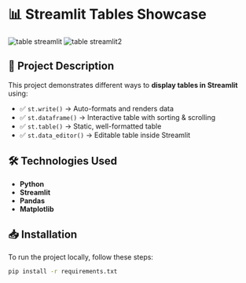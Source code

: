
# 📊 Streamlit Tables Showcase
![table streamlit](https://github.com/user-attachments/assets/49d8b864-8011-46c5-a933-2c73b28e5471)
![table streamlit2](https://github.com/user-attachments/assets/2f10d026-56c6-4823-bfb4-04241c419bc9)

## 🚀 Project Description  
This project demonstrates different ways to **display tables in Streamlit** using:
- ✅ `st.write()` → Auto-formats and renders data  
- ✅ `st.dataframe()` → Interactive table with sorting & scrolling  
- ✅ `st.table()` → Static, well-formatted table  
- ✅ `st.data_editor()` → Editable table inside Streamlit  

## 🛠️ Technologies Used  
- **Python**  
- **Streamlit**  
- **Pandas**  
- **Matplotlib**  

## 📥 Installation  
To run the project locally, follow these steps:  
```bash
pip install -r requirements.txt
